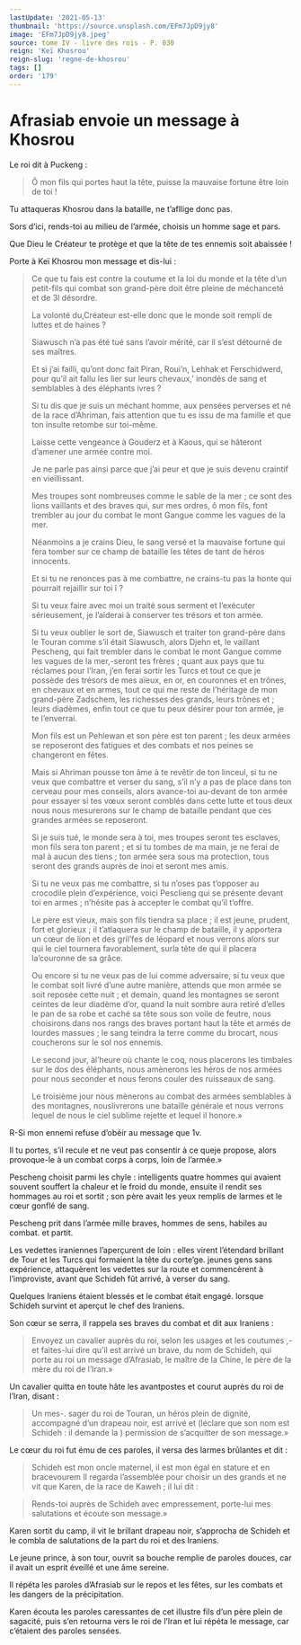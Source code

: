 ```yaml
---
lastUpdate: '2021-05-13'
thumbnail: 'https://source.unsplash.com/EFm7JpD9jy8'
image: 'EFm7JpD9jy8.jpeg'
source: tome IV - livre des rois - P. 030
reign: 'Keï Khosrou'
reign-slug: 'regne-de-khosrou'
tags: []
order: '179'
---
```


# Afrasiab envoie un message à Khosrou

Le roi dit à Puckeng :

> Ô mon fils qui portes haut la tête, puisse la mauvaise fortune être loin de toi !

Tu attaqueras Khosrou dans la bataille, ne t’afllige donc pas.

Sors d’ici, rends-toi au milieu de l’armée, choisis un homme sage et pars.

Que Dieu le Créateur te protège et que la tête de tes ennemis soit abaissée !

Porte à Keï Khosrou mon message et dis-lui :

> Ce que tu fais est contre la coutume et la loi du monde et la tête d’un petit-fils qui combat son grand-père doit être pleine de méchanceté et de 3l désordre.
>
> La volonté du,Créateur est-elle donc que le monde soit rempli de luttes et de haines ?
>
> Siawusch n’a pas été tué sans l’avoir mérité, car il s’est détourné de ses maîtres.
>
> Et si j’ai failli, qu’ont donc fait Piran, Roui’n, Lehhak et Ferschidwerd, pour qu’il ait fallu les lier sur leurs chevaux,’ inondés de sang et semblables à des éléphants ivres ?
>
> Si tu dis que je suis un méchant homme, aux pensées perverses et né de la race d’Ahriman, fais attention que tu es issu de ma famille et que ton insulte retombe sur toi-même.
>
> Laisse cette vengeance à Gouderz et à Kaous, qui se hâteront d’amener une armée contre moi.
>
> Je ne parle pas ainsi parce que j’ai peur et que je suis devenu craintif en vieillissant.
>
> Mes troupes sont nombreuses comme le sable de la mer ; ce sont des lions vaillants et des braves qui, sur mes ordres, ô mon fils, font trembler au jour du combat le mont Gangue comme les vagues de la mer.
>
> Néanmoins a je crains Dieu, le sang versé et la mauvaise fortune qui fera tomber sur ce champ de bataille les têtes de tant de héros innocents.
>
> Et si tu ne renonces pas à me combattre, ne crains-tu pas la honte qui pourrait rejaillir sur toi î ?
>
> Si tu veux faire avec moi un traité sous serment et l’exécuter sérieusement, je l’aiderai à conserver tes trésors et ton armée.
>
> Si tu veux oublier le sort de, Siawusch et traiter ton grand-père dans le Touran comme s’il était Siawusch, alors Djehn et, le vaillant Pescheng, qui fait trembler dans le combat le mont Gangue comme les vagues de la mer,-seront tes frères ; quant aux pays que tu réclames pour l’Iran, j’en ferai sortir les Turcs et tout ce que je possède des trésors de mes aïeux, en or, en couronnes et en trônes, en chevaux et en armes, tout ce qui me reste de l’héritage de mon grand-père Zadschem, les richesses des grands, leurs trônes et ; leurs diadèmes, enfin tout ce que tu peux désirer pour ton armée, je te l’enverrai.
>
> Mon fils est un Pehlewan et son père est ton parent ; les deux armées se reposeront des fatigues et des combats et nos peines se changeront en fêtes.
>
> Mais si Ahriman pousse ton âme à te revêtir de ton linceul, si tu ne veux que combattre et verser du sang, s’il n’y a pas de place dans ton cerveau pour mes conseils, alors avance-toi au-devant de ton armée pour essayer si tes vœux seront comblés dans cette lutte et tous deux nous nous mesurerons sur le champ de bataille pendant que ces grandes armées se reposeront.
>
> Si je suis tué, le monde sera à toi, mes troupes seront tes esclaves, mon fils sera ton parent ; et si tu tombes de ma main, je ne ferai de mal à aucun des tiens ; ton armée sera sous ma protection, tous seront des grands auprès de inoi et seront mes amis.
>
> Si tu ne veux pas me combattre, si tu n’oses pas t’opposer au crocodile plein d’expérience, voici Pesclieng qui se présente devant toi en armes ; n’hésite pas à accepter le combat qu’il t’offre.
>
> Le père est vieux, mais son fils tiendra sa place ; il est jeune, prudent, fort et glorieux ; il t’atlaquera sur le champ de bataille, il y apportera un cœur de lion et des gril’fes de léopard et nous verrons alors sur qui le ciel tournera favorablement, surla tête de qui il placera la’couronne de sa grâce.
>
> Ou encore si tu ne veux pas de lui comme adversaire, si tu veux que le combat soit livré d’une autre manière, attends que mon armée se soit reposée cette nuit ; et demain, quand les montagnes se seront ceintes de leur diadème d’or, quand la nuit sombre aura retiré d’elles le pan de sa robe et caché sa tête sous son voile de feutre, nous choisirons dans nos rangs des braves portant haut la tête et armés de lourdes massues ; le sang teindra la terre comme du brocart, nous coucherons sur le sol nos ennemis.
>
> Le second jour, àl’heure où chante le coq, nous placerons les timbales sur le dos des éléphants, nous amènerons les héros de nos armées pour nous seconder et nous ferons couler des ruisseaux de sang.
>
> Le troisième jour nous mènerons au combat des armées semblables à des montagnes, nouslivrerons une bataille générale et nous verrons lequel de nous le ciel sublime rejette et lequel il honore.»

R-Si mon ennemi refuse d’obéir au message que
1v.

Il tu portes, s’il recule et ne veut pas consentir à ce queje propose, alors provoque-le à un combat corps à corps, loin de l’armée.»

Pescheng choisit parmi les chyle : intelligents quatre hommes qui avaient souvent souffert la chaleur et le froid du monde, ensuite il rendit ses hommages au roi et sortit ; son père avait les yeux remplis de larmes et le cœur gonflé de sang.

Pescheng prit dans l’armée mille braves, hommes de sens, habiles au combat. et partit.

Les vedettes iraniennes l’aperçurent de loin : elles virent l’étendard brillant de Tour et les Turcs qui formaient la tête du corte’ge. jeunes gens sans expérience, attaquèrent les vedettes sur la route et commencèrent à l’improviste, avant que Schideh fût arrivé, à verser du sang.

Quelques Iraniens étaient blessés et le combat était engagé. lorsque Schideh survint et aperçut le chef des Iraniens.

Son cœur se serra, il rappela ses braves du combat et dit aux Iraniens :

> Envoyez un cavalier auprès du roi, selon les usages et les coutumes ,-et faites-lui dire qu’il est arrivé un brave, du nom de Schideh, qui porte au roi un message d’Afrasiab, le maître de la Chine, le père de la mère du roi de l’Iran.»

Un cavalier quitta en toute hâte les avantpostes et courut auprès du roi de l’Iran, disant :

> Un mes-. sager du roi de Touran, un héros plein de dignité, accompagné d’un drapeau noir, est arrivé et (léclare que son nom est Schideh : il demande la ) permission de s’acquitter de son message.»

Le cœur du roi fut ému de ces paroles, il versa des larmes brûlantes et dit :

> Schideh est mon oncle maternel, il est mon égal en stature et en bracevourem Il regarda l’assemblée pour choisir un des grands et ne vit que Karen, de la race de Kaweh ; il lui dit :

> Rends-toi auprès de Schideh avec empressement, porte-lui mes salutations et écoute son message.»

Karen sortit du camp, il vit le brillant drapeau noir, s’approcha de Schideh et le combla de salutations de la part du roi et des Iraniens.

Le jeune prince, à son tour, ouvrit sa bouche remplie de paroles douces, car il avait un esprit éveillé et une âme sereine.

Il répéta les paroles d’Afrasiab sur le repos et les fêtes, sur les combats et les dangers de la précipitation.

Karen écouta les paroles caressantes de cet illustre fils d’un père plein de sagacité, puis s’en retourna vers le roi de l’Iran et lui répéta le message, car c’étaient des paroles sensées.
